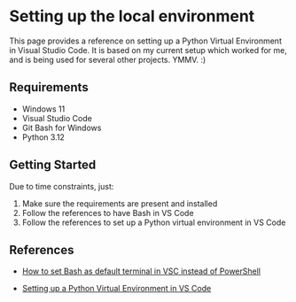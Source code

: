 # Setting up the local environment

This page provides a reference on setting up a Python Virtual Environment in Visual Studio Code. It is based on my current setup which worked for me, and is being used for several other projects. YMMV. :)

## Requirements
- Windows 11
- Visual Studio Code
- Git Bash for Windows
- Python 3.12

## Getting Started

Due to time constraints, just:

1. Make sure the requirements are present and installed
2. Follow the references to have Bash in VS Code
3. Follow the references to set up a Python virtual environment in VS Code

## References

- [How to set Bash as default terminal in VSC instead of PowerShell](https://code.visualstudio.com/docs/terminal/profiles)

- [Setting up a Python Virtual Environment in VS Code](https://code.visualstudio.com/docs/python/environments#_creating-environments)
